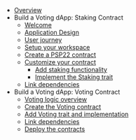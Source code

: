 <!-- docs/_sidebar.md -->

* [Overview](/)
* Build a Voting dApp: Staking Contract
	* [Welcome](voting-dapp/start.md)
    * [Application Design](voting-dapp/architecture.md)
    * [User journey](voting-dapp/p1/user-journey.md)
    * [Setup your workspace](voting-dapp/p1/setup.md)
    * [Create a PSP22 contract](voting-dapp/p1/create-psp22.md)
    * [Customize your contract](voting-dapp/p1/customize-psp22.md)
        * [Add staking functionality](voting-dapp/p1/add-staking.md)
        * [Implement the Staking trait](voting-dapp/p1/impl-staking.md)
    * [Link dependencies](voting-dapp/p1/dependencies.md)
* Build a Voting dApp: Voting Contract
    * [Voting logic overview](voting-dapp/p2/voting-logic.md)
    * [Create the Voting contract](voting-dapp/p2/create-voting-contract.md)
    * [Add Voting trait and implementation](voting-dapp/p2/add-trait-and-impl.md)
    * [Link dependencies](voting-dapp/p2/dependencies.md)
    * [Deploy the contracts](voting-dapp/p2/deploy.md)
